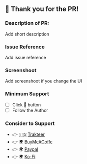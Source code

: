 ## 👋 Thank you for the PR!

### Description of PR:

Add short description

### Issue Reference

Add issue reference

### Screenshoot

Add screenshoot if you change the UI

### Minimum Support

- [ ] Click 🌟 button
- [ ] Follow the Author

### Consider to Support

- 👉 🇮🇩 [Trakteer](https://trakteer.id/mazipan?utm_source=github)
- 👉 🌍 [BuyMeACoffe](https://www.buymeacoffee.com/mazipan?utm_source=github)
- 👉 🌍 [Paypal](https://www.paypal.me/mazipan?utm_source=github)
- 👉 🌍 [Ko-Fi](https://ko-fi.com/mazipan)
